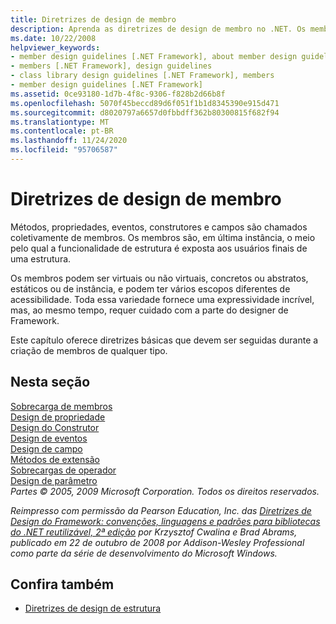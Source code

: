 ```yaml
---
title: Diretrizes de design de membro
description: Aprenda as diretrizes de design de membro no .NET. Os membros incluem métodos, propriedades, eventos, construtores e campos.
ms.date: 10/22/2008
helpviewer_keywords:
- member design guidelines [.NET Framework], about member design guidelines
- members [.NET Framework], design guidelines
- class library design guidelines [.NET Framework], members
- member design guidelines [.NET Framework]
ms.assetid: 0ce93180-1d7b-4f8c-9306-f828b2d66b8f
ms.openlocfilehash: 5070f45beccd89d6f051f1b1d8345390e915d471
ms.sourcegitcommit: d8020797a6657d0fbbdff362b80300815f682f94
ms.translationtype: MT
ms.contentlocale: pt-BR
ms.lasthandoff: 11/24/2020
ms.locfileid: "95706587"
---
```

# <a name="member-design-guidelines"></a>Diretrizes de design de membro

Métodos, propriedades, eventos, construtores e campos são chamados coletivamente de membros. Os membros são, em última instância, o meio pelo qual a funcionalidade de estrutura é exposta aos usuários finais de uma estrutura.  
  
 Os membros podem ser virtuais ou não virtuais, concretos ou abstratos, estáticos ou de instância, e podem ter vários escopos diferentes de acessibilidade. Toda essa variedade fornece uma expressividade incrível, mas, ao mesmo tempo, requer cuidado com a parte do designer de Framework.  
  
 Este capítulo oferece diretrizes básicas que devem ser seguidas durante a criação de membros de qualquer tipo.  
  
## <a name="in-this-section"></a>Nesta seção  

 [Sobrecarga de membros](member-overloading.md)  
 [Design de propriedade](property.md)  
 [Design do Construtor](constructor.md)  
 [Design de eventos](event.md)  
 [Design de campo](field.md)  
 [Métodos de extensão](extension-methods.md)  
 [Sobrecargas de operador](operator-overloads.md)  
 [Design de parâmetro](parameter-design.md)  
 *Partes © 2005, 2009 Microsoft Corporation. Todos os direitos reservados.*  
  
 *Reimpresso com permissão da Pearson Education, Inc. das [Diretrizes de Design do Framework: convenções, linguagens e padrões para bibliotecas do .NET reutilizável, 2ª edição](https://www.informit.com/store/framework-design-guidelines-conventions-idioms-and-9780321545619) por Krzysztof Cwalina e Brad Abrams, publicado em 22 de outubro de 2008 por Addison-Wesley Professional como parte da série de desenvolvimento do Microsoft Windows.*  
  
## <a name="see-also"></a>Confira também

- [Diretrizes de design de estrutura](index.md)
